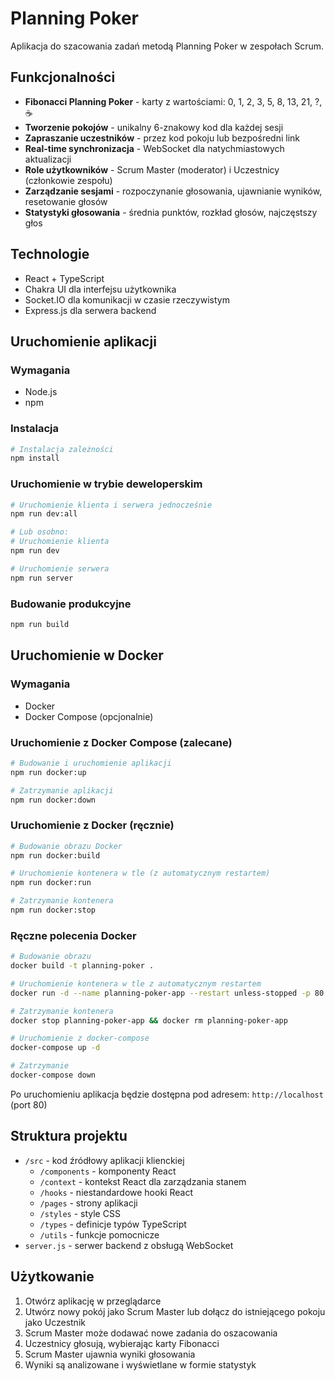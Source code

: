 # Planning Poker

Aplikacja do szacowania zadań metodą Planning Poker w zespołach Scrum.

## Funkcjonalności

- **Fibonacci Planning Poker** - karty z wartościami: 0, 1, 2, 3, 5, 8, 13, 21, ?, ☕
- **Tworzenie pokojów** - unikalny 6-znakowy kod dla każdej sesji
- **Zapraszanie uczestników** - przez kod pokoju lub bezpośredni link
- **Real-time synchronizacja** - WebSocket dla natychmiastowych aktualizacji
- **Role użytkowników** - Scrum Master (moderator) i Uczestnicy (członkowie zespołu)
- **Zarządzanie sesjami** - rozpoczynanie głosowania, ujawnianie wyników, resetowanie głosów
- **Statystyki głosowania** - średnia punktów, rozkład głosów, najczęstszy głos

## Technologie

- React + TypeScript
- Chakra UI dla interfejsu użytkownika
- Socket.IO dla komunikacji w czasie rzeczywistym
- Express.js dla serwera backend

## Uruchomienie aplikacji

### Wymagania

- Node.js
- npm

### Instalacja

```bash
# Instalacja zależności
npm install
```

### Uruchomienie w trybie deweloperskim

```bash
# Uruchomienie klienta i serwera jednocześnie
npm run dev:all

# Lub osobno:
# Uruchomienie klienta
npm run dev

# Uruchomienie serwera
npm run server
```

### Budowanie produkcyjne

```bash
npm run build
```

## Uruchomienie w Docker

### Wymagania

- Docker
- Docker Compose (opcjonalnie)

### Uruchomienie z Docker Compose (zalecane)

```bash
# Budowanie i uruchomienie aplikacji
npm run docker:up

# Zatrzymanie aplikacji
npm run docker:down
```

### Uruchomienie z Docker (ręcznie)

```bash
# Budowanie obrazu Docker
npm run docker:build

# Uruchomienie kontenera w tle (z automatycznym restartem)
npm run docker:run

# Zatrzymanie kontenera
npm run docker:stop
```

### Ręczne polecenia Docker

```bash
# Budowanie obrazu
docker build -t planning-poker .

# Uruchomienie kontenera w tle z automatycznym restartem
docker run -d --name planning-poker-app --restart unless-stopped -p 80:3000 planning-poker

# Zatrzymanie kontenera
docker stop planning-poker-app && docker rm planning-poker-app

# Uruchomienie z docker-compose
docker-compose up -d

# Zatrzymanie
docker-compose down
```

Po uruchomieniu aplikacja będzie dostępna pod adresem: `http://localhost` (port 80)

## Struktura projektu

- `/src` - kod źródłowy aplikacji klienckiej
  - `/components` - komponenty React
  - `/context` - kontekst React dla zarządzania stanem
  - `/hooks` - niestandardowe hooki React
  - `/pages` - strony aplikacji
  - `/styles` - style CSS
  - `/types` - definicje typów TypeScript
  - `/utils` - funkcje pomocnicze
- `server.js` - serwer backend z obsługą WebSocket

## Użytkowanie

1. Otwórz aplikację w przeglądarce
2. Utwórz nowy pokój jako Scrum Master lub dołącz do istniejącego pokoju jako Uczestnik
3. Scrum Master może dodawać nowe zadania do oszacowania
4. Uczestnicy głosują, wybierając karty Fibonacci
5. Scrum Master ujawnia wyniki głosowania
6. Wyniki są analizowane i wyświetlane w formie statystyk
